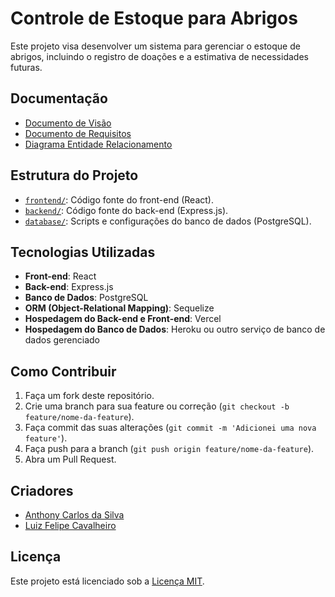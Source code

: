 # Controle de Estoque para Abrigos

Este projeto visa desenvolver um sistema para gerenciar o estoque de abrigos, incluindo o registro de doações e a estimativa de necessidades futuras.

## Documentação

- [Documento de Visão](./docs/Visao.md)
- [Documento de Requisitos](./docs/Requisitos.md)
- [Diagrama Entidade Relacionamento](https://github.com/elc1090/project3-2024a-anthony-luizfelipe/blob/main/docs/Diagrama_Entidade_Relacionamento.md?plain=1)

## Estrutura do Projeto

- [`frontend/`](frontend/): Código fonte do front-end (React).
- [`backend/`](backend/): Código fonte do back-end (Express.js).
- [`database/`](database/): Scripts e configurações do banco de dados (PostgreSQL).

## Tecnologias Utilizadas

- **Front-end**: React
- **Back-end**: Express.js
- **Banco de Dados**: PostgreSQL
- **ORM (Object-Relational Mapping)**: Sequelize 
- **Hospedagem do Back-end e Front-end**: Vercel
- **Hospedagem do Banco de Dados**: Heroku ou outro serviço de banco de dados gerenciado

## Como Contribuir

1. Faça um fork deste repositório.
2. Crie uma branch para sua feature ou correção (`git checkout -b feature/nome-da-feature`).
3. Faça commit das suas alterações (`git commit -m 'Adicionei uma nova feature'`).
4. Faça push para a branch (`git push origin feature/nome-da-feature`).
5. Abra um Pull Request.

## Criadores

- [Anthony Carlos da Silva](https://github.com/anthony-c-silva)
- [Luiz Felipe Cavalheiro](https://github.com/luizfelipecavalheiro)
  
## Licença

Este projeto está licenciado sob a [Licença MIT](LICENSE).
